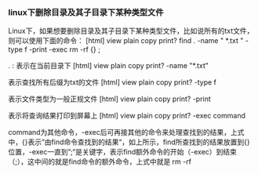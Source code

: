 ### linux下删除目录及其子目录下某种类型文件

Linux下，如果想要删除目录及其子目录下某种类型文件，比如说所有的txt文件，则可以使用下面的命令：
[html] view plain copy print?
find . -name " *.txt " -type f -print -exec rm -rf {} \;  

. : 表示在当前目录下
[html] view plain copy print?
-name "*.txt"  

表示查找所有后缀为txt的文件
[html] view plain copy print?
-type f  

表示文件类型为一般正规文件
[html] view plain copy print?
-print  

表示将查询结果打印到屏幕上
[html] view plain copy print?
-exec command  

command为其他命令，-exec后可再接其他的命令来处理查找到的结果，上式中，{}表示”由find命令查找到的结果“，如上所示，find所查找到的结果放置到{}位置，-exec一直到”\;“是关键字，表示find额外命令的开始（-exec）到结束（\;），这中间的就是find命令的额外命令，上式中就是 rm -rf
